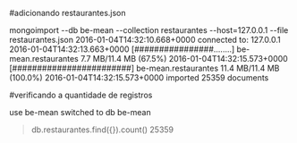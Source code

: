 #adicionando restaurantes.json

mongoimport --db be-mean --collection restaurantes --host=127.0.0.1 --file restaurantes.json
2016-01-04T14:32:10.668+0000	connected to: 127.0.0.1
2016-01-04T14:32:13.663+0000	[################........] be-mean.restaurantes	7.7 MB/11.4 MB (67.5%)
2016-01-04T14:32:15.573+0000	[########################] be-mean.restaurantes	11.4 MB/11.4 MB (100.0%)
2016-01-04T14:32:15.573+0000	imported 25359 documents

#verificando a quantidade de registros

 use be-mean
switched to db be-mean
> db.restaurantes.find({}).count()
25359

